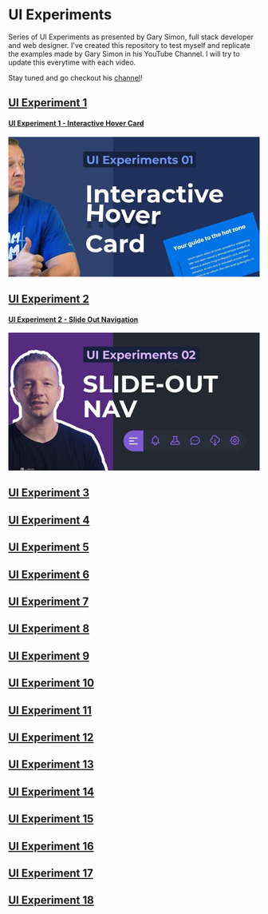 # UI Experiments
Series of UI Experiments as presented by Gary Simon, full stack developer and web designer.
I've created this repository to test myself and replicate the examples made by Gary Simon in his YouTube Channel.
I will try to update this everytime with each video.

Stay tuned and go checkout his [channel](https://www.youtube.com/channel/UCVyRiMvfUNMA1UPlDPzG5Ow)!

## [UI Experiment 1](https://frappaaa.github.io/ui-experiments/UI01)
#### [UI Experiment 1 - Interactive Hover Card](https://github.com/frappaaa/ui-experiments/tree/main/UI01-interactive_hover_card)
[![Video of Gary Simon doing the UI Experiment 1](https://github.com/frappaaa/ui-experiments/blob/main/img/uiEx1.jpg)](https://www.youtube.com/embed/a821gLAdLAU)

## [UI Experiment 2](https://frappaaa.github.io/ui-experiments/UI02)
#### [UI Experiment 2 - Slide Out Navigation](https://github.com/frappaaa/ui-experiments/tree/main/UI02-slide_out_navigation)
[![Video of Gary Simon doing the UI Experiment 2](https://github.com/frappaaa/ui-experiments/blob/main/img/uiEx2.jpg)](https://www.youtube.com/embed/n4_s0DpiHjQ)

## [UI Experiment 3](https://frappaaa.github.io/ui-experiments/UI03)

## [UI Experiment 4](https://frappaaa.github.io/ui-experiments/UI04)

## [UI Experiment 5](https://frappaaa.github.io/ui-experiments/UI05)

## [UI Experiment 6](https://frappaaa.github.io/ui-experiments/UI06)

## [UI Experiment 7](https://frappaaa.github.io/ui-experiments/UI07)

## [UI Experiment 8](https://frappaaa.github.io/ui-experiments/UI08)

## [UI Experiment 9](https://frappaaa.github.io/ui-experiments/UI09)

## [UI Experiment 10](https://frappaaa.github.io/ui-experiments/UI10)

## [UI Experiment 11](https://frappaaa.github.io/ui-experiments/UI11)

## [UI Experiment 12](https://frappaaa.github.io/ui-experiments/UI12)

## [UI Experiment 13](https://frappaaa.github.io/ui-experiments/UI13)

## [UI Experiment 14](https://frappaaa.github.io/ui-experiments/UI14)

## [UI Experiment 15](https://frappaaa.github.io/ui-experiments/UI15)

## [UI Experiment 16](https://frappaaa.github.io/ui-experiments/UI16)

## [UI Experiment 17](https://frappaaa.github.io/ui-experiments/UI17)
## [UI Experiment 18](https://frappaaa.github.io/ui-experiments/UI18)
